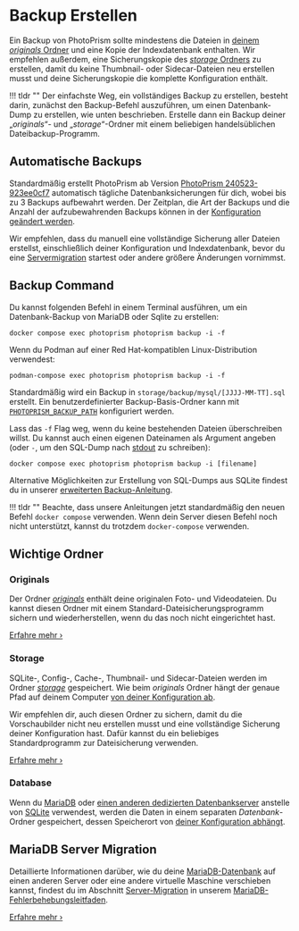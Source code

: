 # Backup Erstellen

Ein Backup von PhotoPrism sollte mindestens die Dateien in [deinem *originals* Ordner](https://docs.photoprism.app/getting-started/docker-compose/#photoprismoriginals) und eine Kopie der Indexdatenbank enthalten. Wir empfehlen außerdem, eine Sicherungskopie des [*storage* Ordners](https://docs.photoprism.app/getting-started/docker-compose/#photoprismstorage) zu erstellen, damit du keine Thumbnail- oder Sidecar-Dateien neu erstellen musst und deine Sicherungskopie die komplette Konfiguration enthält.

!!! tldr ""
    Der einfachste Weg, ein vollständiges Backup zu erstellen, besteht darin, zunächst den Backup-Befehl auszuführen, um einen Datenbank-Dump zu erstellen, wie unten beschrieben.
    Erstelle dann ein Backup deiner „*originals*“- und „*storage*“-Ordner mit einem beliebigen handelsüblichen Dateibackup-Programm.

## Automatische Backups

Standardmäßig erstellt PhotoPrism ab Version [PhotoPrism 240523-923ee0cf7](https://docs.photoprism.app/release-notes/#may-23-2024) automatisch tägliche Datenbanksicherungen für dich, wobei bis zu 3 Backups aufbewahrt werden. Der Zeitplan, die Art der Backups und die Anzahl der aufzubewahrenden Backups können in der [Konfiguration geändert werden](https://docs.photoprism.app/getting-started/config-options/#backup).

Wir empfehlen, dass du manuell eine vollständige Sicherung aller Dateien erstellst, einschließlich deiner Konfiguration und Indexdatenbank, bevor du eine [Servermigration](#mariadb-server-migration) startest oder andere größere Änderungen vornimmst.

## Backup Command
Du kannst folgenden Befehl in einem Terminal ausführen, um ein Datenbank-Backup von MariaDB oder Sqlite zu erstellen:

```
docker compose exec photoprism photoprism backup -i -f
```

Wenn du Podman auf einer Red Hat-kompatiblen Linux-Distribution verwendest:

```
podman-compose exec photoprism photoprism backup -i -f
```

Standardmäßig wird ein Backup in `storage/backup/mysql/[JJJJ-MM-TT].sql` erstellt. Ein benutzerdefinierter Backup-Basis-Ordner kann mit [`PHOTOPRISM_BACKUP_PATH`](https://docs.photoprism.app/getting-started/config-options/#storage) konfiguriert werden.

Lass das `-f` Flag weg, wenn du keine bestehenden Dateien überschreiben willst. Du kannst auch einen eigenen Dateinamen als Argument angeben (oder `-`, um den SQL-Dump nach [stdout](https://docs.photoprism.app/getting-started/advanced/backups/) zu schreiben):

```
docker compose exec photoprism photoprism backup -i [filename]
```

Alternative Möglichkeiten zur Erstellung von SQL-Dumps aus SQLite findest du in unserer [erweiterten Backup-Anleitung](https://docs.photoprism.app/getting-started/advanced/backups).

!!! tldr ""
    Beachte, dass unsere Anleitungen jetzt standardmäßig den neuen Befehl `docker compose` verwenden. Wenn dein Server diesen Befehl noch nicht unterstützt, kannst du trotzdem `docker-compose` verwenden.

## Wichtige Ordner

### Originals

Der Ordner [*originals*](https://docs.photoprism.app/getting-started/docker-compose/#photoprismoriginals) enthält deine originalen Foto- und Videodateien. Du kannst diesen Ordner mit einem Standard-Dateisicherungsprogramm sichern und wiederherstellen, wenn du das noch nicht eingerichtet hast.

[Erfahre mehr ›](folders.md#originals)

### Storage

SQLite-, Config-, Cache-, Thumbnail- und Sidecar-Dateien werden im Ordner [*storage*](https://docs.photoprism.app/getting-started/docker-compose/#photoprismstorage) gespeichert. Wie beim *originals* Ordner hängt der genaue Pfad auf deinem Computer [von deiner Konfiguration ab](https://docs.photoprism.app/getting-started/config-options/#storage).

Wir empfehlen dir, auch diesen Ordner zu sichern, damit du die Vorschaubilder nicht neu erstellen musst und eine vollständige Sicherung deiner Konfiguration hast. Dafür kannst du ein beliebiges Standardprogramm zur Dateisicherung verwenden.

[Erfahre mehr ›](folders.md#storage)

### Database
Wenn du [MariaDB](https://docs.photoprism.app/getting-started/troubleshooting/mariadb) oder [einen anderen dedizierten Datenbankserver](https://docs.photoprism.app/getting-started/faq/#should-i-use-sqlite-mariadb-or-mysql) anstelle von [SQLite](https://docs.photoprism.app/getting-started/troubleshooting/sqlite) verwendest, werden die Daten in einem separaten *Datenbank*-Ordner gespeichert, dessen Speicherort von [deiner Konfiguration abhängt](https://docs.photoprism.app/getting-started/docker-compose/#database).

## MariaDB Server Migration

Detaillierte Informationen darüber, wie du deine [MariaDB-Datenbank](#database) auf einen anderen Server oder eine andere virtuelle Maschine verschieben kannst, findest du im Abschnitt [Server-Migration](https://docs.photoprism.app/getting-started/troubleshooting/mariadb/#server-migration) in unserem [MariaDB-Fehlerbehebungsleitfaden](https://docs.photoprism.app/getting-started/troubleshooting/mariadb.md).

[Erfahre mehr ›](https://docs.photoprism.app/getting-started/troubleshooting/mariadb/#server-migration)
